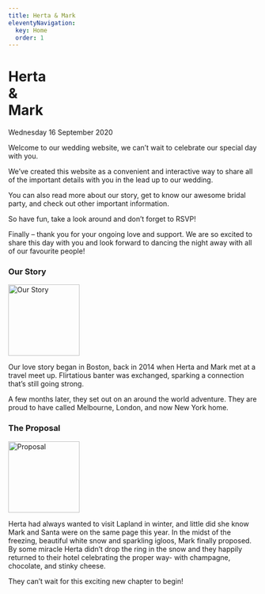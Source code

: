 ```yaml
---
title: Herta & Mark
eleventyNavigation:
  key: Home
  order: 1
---
```


<div class="c-post__content--full-width c-hero -mt-md border-t shadow">
  <h1>
    Herta
    <br />
    &
    <br />
    Mark
  </h1>
  <p class="c-hero__subtitle">Wednesday 16 September 2020</p>
</div>
<!-- excerpt -->

Welcome to our wedding website, we can’t wait to celebrate our special day with you.

We’ve created this website as a convenient and interactive way to share all of the important details with you in the lead up to our wedding.

You can also read more about our story, get to know our awesome bridal party, and check out other important information.

So have fun, take a look around and don’t forget to RSVP!

Finally – thank you for your ongoing love and support. We are so excited to share this day with you and look forward to dancing the night away with all of our favourite people!

<div class="c-card">

### Our Story

<img alt="Our Story" class="c-card__image" loading="lazy" src="~wedding/images/IMG_1391-square.JPG?format=jpg&name=wedding/our-story.[contenthash:8].jpg&size=142" width="144" height="144" />

Our love story began in Boston, back in 2014 when Herta and Mark met at a travel meet up. Flirtatious banter was exchanged, sparking a connection that’s still going strong.

A few months later, they set out on an around the world adventure. They are proud to have called Melbourne, London, and now New York home.

</div>

<div class="c-card">

### The Proposal

<img alt="Proposal" class="c-card__image" loading="lazy" src="~wedding/images/IMG_0045-square.JPG?format=jpg&name=wedding/proposal.[contenthash:8].jpg&size=142" width="144" height="144" />

Herta had always wanted to visit Lapland in winter, and little did she know Mark and Santa were on the same page this year. In the midst of the freezing, beautiful white snow and sparkling igloos,  Mark finally proposed. By some miracle Herta didn’t drop the ring in the snow and they happily returned to their hotel celebrating the proper way- with champagne, chocolate, and stinky cheese.

They can’t wait for this exciting new chapter to begin!

</div>
